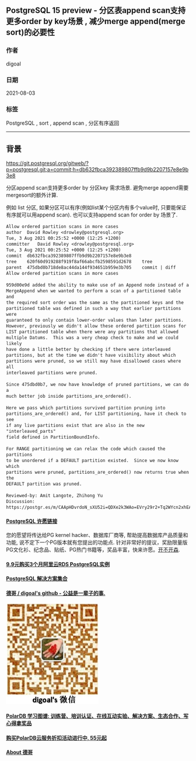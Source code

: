 ## PostgreSQL 15 preview - 分区表append scan支持更多order by key场景 , 减少merge append(merge sort)的必要性   
    
### 作者    
digoal    
    
### 日期    
2021-08-03    
    
### 标签    
PostgreSQL , sort , append scan , 分区有序返回   
    
----    
    
## 背景    
https://git.postgresql.org/gitweb/?p=postgresql.git;a=commit;h=db632fbca392389807ffb9d9b2207157e8e9b3e8  
    
分区append scan支持更多order by 分区key 需求场景.  避免merge append需要mergesort的额外计算.   
  
例如 list 分区, 如果分区可以有序(例如list某个分区内有多个value时, 只要能保证有序就可以用append scan). 也可以支持append scan for order by 场景了.   
    
```    
Allow ordered partition scans in more cases  
author	David Rowley <drowley@postgresql.org>	  
Tue, 3 Aug 2021 00:25:52 +0000 (12:25 +1200)  
committer	David Rowley <drowley@postgresql.org>	  
Tue, 3 Aug 2021 00:25:52 +0000 (12:25 +1200)  
commit	db632fbca392389807ffb9d9b2207157e8e9b3e8  
tree	620f60d919288f919f8af66abcfb2598591d2678	tree  
parent	475dbd0b718de8ac44da144f934651b959e3b705	commit | diff  
Allow ordered partition scans in more cases  
  
959d00e9d added the ability to make use of an Append node instead of a  
MergeAppend when we wanted to perform a scan of a partitioned table and  
the required sort order was the same as the partitioned keys and the  
partitioned table was defined in such a way that earlier partitions were  
guaranteed to only contain lower-order values than later partitions.  
However, previously we didn't allow these ordered partition scans for  
LIST partitioned table when there were any partitions that allowed  
multiple Datums.  This was a very cheap check to make and we could likely  
have done a little better by checking if there were interleaved  
partitions, but at the time we didn't have visibility about which  
partitions were pruned, so we still may have disallowed cases where all  
interleaved partitions were pruned.  
  
Since 475dbd0b7, we now have knowledge of pruned partitions, we can do a  
much better job inside partitions_are_ordered().  
  
Here we pass which partitions survived partition pruning into  
partitions_are_ordered() and, for LIST partitioning, have it check to see  
if any live partitions exist that are also in the new "interleaved_parts"  
field defined in PartitionBoundInfo.  
  
For RANGE partitioning we can relax the code which caused the partitions  
to be unordered if a DEFAULT partition existed.  Since we now know which  
partitions were pruned, partitions_are_ordered() now returns true when the  
DEFAULT partition was pruned.  
  
Reviewed-by: Amit Langote, Zhihong Yu  
Discussion: https://postgr.es/m/CAApHDvrdoN_sXU52i=QDXe2k3WAo=EVry29r2+Tq2WYcn2xhEA@mail.gmail.com  
```    
    
  
#### [PostgreSQL 许愿链接](https://github.com/digoal/blog/issues/76 "269ac3d1c492e938c0191101c7238216")
您的愿望将传达给PG kernel hacker、数据库厂商等, 帮助提高数据库产品质量和功能, 说不定下一个PG版本就有您提出的功能点. 针对非常好的提议，奖励限量版PG文化衫、纪念品、贴纸、PG热门书籍等，奖品丰富，快来许愿。[开不开森](https://github.com/digoal/blog/issues/76 "269ac3d1c492e938c0191101c7238216").  
  
  
#### [9.9元购买3个月阿里云RDS PostgreSQL实例](https://www.aliyun.com/database/postgresqlactivity "57258f76c37864c6e6d23383d05714ea")
  
  
#### [PostgreSQL 解决方案集合](https://yq.aliyun.com/topic/118 "40cff096e9ed7122c512b35d8561d9c8")
  
  
#### [德哥 / digoal's github - 公益是一辈子的事.](https://github.com/digoal/blog/blob/master/README.md "22709685feb7cab07d30f30387f0a9ae")
  
  
![digoal's wechat](../pic/digoal_weixin.jpg "f7ad92eeba24523fd47a6e1a0e691b59")
  
  
#### [PolarDB 学习图谱: 训练营、培训认证、在线互动实验、解决方案、生态合作、写心得拿奖品](https://www.aliyun.com/database/openpolardb/activity "8642f60e04ed0c814bf9cb9677976bd4")
  
  
#### [购买PolarDB云服务折扣活动进行中, 55元起](https://www.aliyun.com/activity/new/polardb-yunparter?userCode=bsb3t4al "e0495c413bedacabb75ff1e880be465a")
  
  
#### [About 德哥](https://github.com/digoal/blog/blob/master/me/readme.md "a37735981e7704886ffd590565582dd0")
  

